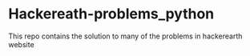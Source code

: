 # Hackereath-problems_python
This repo contains the solution to many of the problems in hackerearth website
